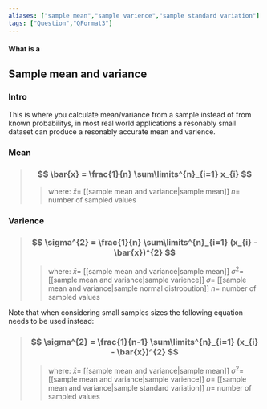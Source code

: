 ```yaml
---
aliases: ["sample mean","sample varience","sample standard variation"]
tags: ["Question","QFormat3"]
---
```


#### What is a
## Sample mean and variance
### Intro
This is where you calculate mean/variance from a sample instead of from known probabilitys, in most real world applications a resonably small dataset can produce a resonably accurate mean and varience.

### Mean
> ### $$ \bar{x} = \frac{1}{n} \sum\limits^{n}_{i=1} x_{i} $$ 
>> where:
>> $\bar{x}=$ [[sample mean and variance|sample mean]] 
>> $n=$ number of sampled values

### Varience
> ### $$ \sigma^{2} = \frac{1}{n} \sum\limits^{n}_{i=1} (x_{i} - \bar{x})^{2} $$ 
>> where:
>> $\bar{x}=$ [[sample mean and variance|sample mean]] 
>> $\sigma^{2}=$ [[sample mean and variance|sample varience]]
>> $\sigma=$ [[sample mean and variance|sample normal distrobution]]
>> $n=$ number of sampled values

Note that when considering small samples sizes the following equation needs to be used instead:

> ### $$ \sigma^{2} = \frac{1}{n-1} \sum\limits^{n}_{i=1} (x_{i} - \bar{x})^{2} $$ 
>> where:
>> $\bar{x}=$ [[sample mean and variance|sample mean]] 
>> $\sigma^{2}=$ [[sample mean and variance|sample varience]]
>> $\sigma=$ [[sample mean and variance|sample standard variation]]
>> $n=$ number of sampled values

